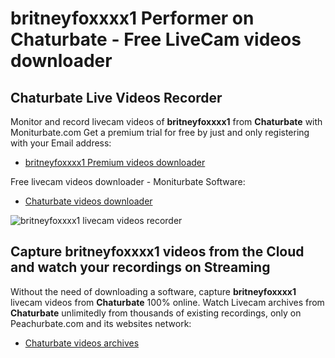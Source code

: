 # britneyfoxxxx1 Performer on Chaturbate - Free LiveCam videos downloader

## Chaturbate Live Videos Recorder

Monitor and record livecam videos of **britneyfoxxxx1** from **Chaturbate** with Moniturbate.com
Get a premium trial for free by just and only registering with your Email address:
* [britneyfoxxxx1 Premium videos downloader](https://moniturbate.com/request-demo-licence-key.html)

Free livecam videos downloader - Moniturbate Software:
* [Chaturbate videos downloader](https://moniturbate.com/moniturbate-download-software.html)

![britneyfoxxxx1 livecam videos recorder](https://peachurnet.com/templates/moniturbate-software.png)


## Capture britneyfoxxxx1 videos from the Cloud and watch your recordings on Streaming

Without the need of downloading a software, capture **britneyfoxxxx1** livecam videos from **Chaturbate** 100% online.
Watch Livecam archives from **Chaturbate** unlimitedly from thousands of existing recordings, only on Peachurbate.com and its websites network:
* [Chaturbate videos archives](https://peachurnet.com/)